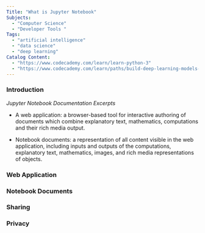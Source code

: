```yaml
---
Title: "What is Jupyter Notebook"
Subjects:
  - "Computer Science"
  - "Developer Tools "
Tags:
  - "artificial intelligence"
  - "data science"
  - "deep learning"
Catalog Content:
  - "https://www.codecademy.com/learn/learn-python-3"
  - "https://www.codecademy.com/learn/paths/build-deep-learning-models-with-tensorflow"
---
```


### Introduction
*Jupyter Notebook Documentation Excerpts*

- A web application: a browser-based tool for interactive authoring of documents which combine explanatory text, mathematics, computations and their rich media output.

- Notebook documents: a representation of all content visible in the web application, including inputs and outputs of the computations, explanatory text, mathematics, images, and rich media representations of objects.



### Web Application



### Notebook Documents

### Sharing

### Privacy
